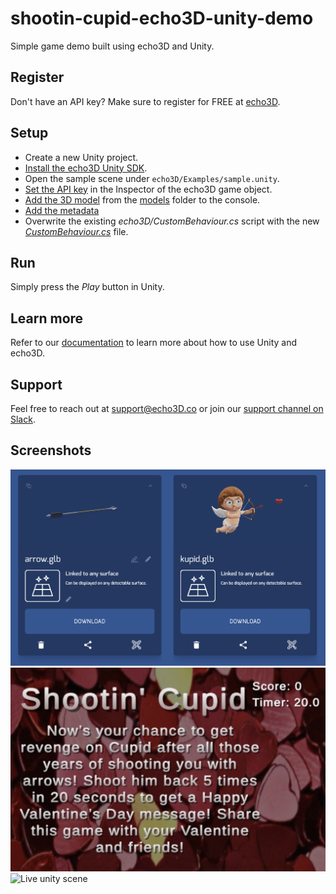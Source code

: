 # shootin-cupid-echo3D-unity-demo
Simple game demo built using echo3D and Unity.

## Register
Don't have an API key? Make sure to register for FREE at [echo3D](https://console.echo3D.co/#/auth/register).

## Setup
* Create a new Unity project.
* [Install the echo3D Unity SDK](https://docs.echo3D.co/unity/installation).
* Open the sample scene under `echo3D/Examples/sample.unity`.
* [Set the API key](https://docs.echo3D.co/unity/using-the-sdk) in the Inspector of the echo3D game object.
* [Add the 3D model](https://docs.echo3D.co/quickstart/add-a-3d-model) from the [models](./Models) folder to the console.
* [Add the metadata](https://docs.echo3D.co/web-console/manage-pages/data-page/how-to-add-data#adding-metadata)
* Overwrite the existing _echo3D/CustomBehaviour.cs_ script with the new [_CustomBehaviour.cs_](./CustomBehaviour.cs) file.

## Run
Simply press the _Play_ button in Unity.

## Learn more
Refer to our [documentation](https://docs.echo3D.co/unity/) to learn more about how to use Unity and echo3D.

## Support
Feel free to reach out at [support@echo3D.co](mailto:support@echo3D.co) or join our [support channel on Slack](https://go.echo3D.co/join). 

## Screenshots
![echo3D console screenshot](/Screenshots/echo3DConsole.png)
![Start screen](/Screenshots/startScreen.png)
![Live unity scene](/Screenshots/gameplayGIF.gif)

